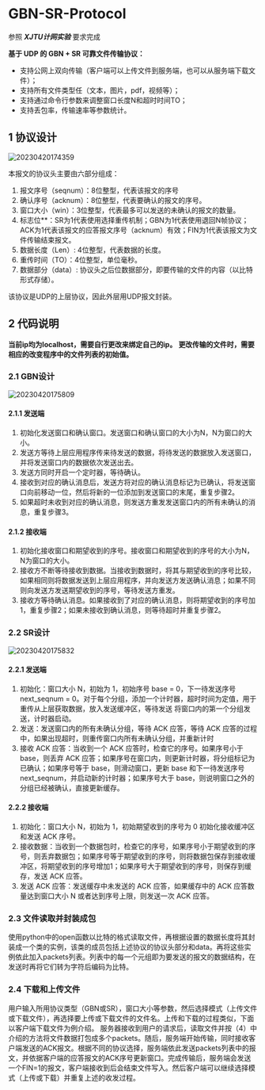 # GBN-SR-Protocol

参照 ***XJTU计网实验*** 要求完成

**基于 UDP 的 GBN + SR 可靠文件传输协议：**

- 支持公网上双向传输（客户端可以上传文件到服务端，也可以从服务端下载文件）；
- 支持所有文件类型任（文本，图片，pdf，视频等）；
- 支持通过命令行参数来调整窗口长度N和超时时间TO；
- 支持丢包率，传输速率等参数统计。

## 1 协议设计

![20230420174359](https://cdn.jsdelivr.net/gh/Li-Jinsong/PicGo/20230420174359.png)

本报文的协议头主要由六部分组成：

1. 报文序号（seqnum）：8位整型，代表该报文的序号
2. 确认序号（acknum）：8位整型，代表要确认的报文的序号。
3. 窗口大小（win）：3位整型，代表最多可以发送的未确认的报文的数量。
4. 标志位**：SR为1代表使用选择重传机制；GBN为1代表使用退回N帧协议；ACK为1代表该报文的应答报文序号（acknum）有效；FIN为1代表该报文为文件传输结束报文。
5. 数据长度（Len）: 4位整型，代表数据的长度。
6. 重传时间（TO）：4位整型，单位毫秒。
7. 数据部分（data）: 协议头之后位数据部分，即要传输的文件的内容（以比特形式存储）。

该协议是UDP的上层协议，因此外层用UDP报文封装。

## 2 代码说明

**当前ip均为localhost，需要自行更改来绑定自己的ip。**
**更改传输的文件时，需要相应的改变程序中的文件列表的初始值。**

### 2.1 GBN设计

![20230420175809](https://cdn.jsdelivr.net/gh/Li-Jinsong/PicGo/20230420175809.png)

#### 2.1.1 发送端

1. 初始化发送窗口和确认窗口。发送窗口和确认窗口的大小为N，N为窗口的大小。
2. 发送方等待上层应用程序传来待发送的数据，将待发送的数据放入发送窗口，并将发送窗口内的数据依次发送出去。
3. 发送方同时开启一个定时器，等待确认。
4. 接收到对应的确认消息后，发送方将对应的确认消息标记为已确认，将发送窗口向前移动一位，然后将新的一位添加到发送窗口的末尾，重复步骤2。
5. 如果超时未收到对应的确认消息，则发送方重发发送窗口内的所有未确认的消息，重复步骤3。

#### 2.1.2 接收端

1. 初始化接收窗口和期望收到的序号。接收窗口和期望收到的序号的大小为N，N为窗口的大小。
2. 接收方不断等待接收到数据。当接收到数据时，将其与期望收到的序号比较，如果相同则将数据发送到上层应用程序，并向发送方发送确认消息；如果不同则向发送方发送期望收到的序号，等待发送方重发。
3. 接收方等待确认消息。如果接收到了对应的确认消息，则将期望收到的序号加1，重复步骤2；如果未接收到确认消息，则等待超时并重复步骤2。

### 2.2 SR设计

![20230420175832](https://cdn.jsdelivr.net/gh/Li-Jinsong/PicGo/20230420175832.png)

#### 2.2.1 发送端

1. 初始化：窗口大小 N，初始为 1，初始序号 base = 0，下一待发送序号 next_seqnum = 0。对于每个分组，添加一个计时器，超时时间为定值，用于重传从上层获取数据，放入发送缓冲区，等待发送
将窗口内的第一个分组发送，计时器启动。
2. 发送：发送窗口内的所有未确认分组，等待 ACK 应答，等待 ACK 应答的过程中，如果出现超时，则重传窗口内所有未确认分组，并重新计时
3. 接收 ACK 应答：当收到一个 ACK 应答时，检查它的序号。如果序号小于 base，则丢弃 ACK 应答；如果序号在窗口内，则更新计时器，将分组标记为已确认；如果序号等于 base，则滑动窗口，更新 base 和下一待发送序号 next_seqnum，并启动新的计时器；如果序号大于 base，则说明窗口之外的分组已经被确认，直接更新缓存。

#### 2.2.2 接收端

1. 初始化：窗口大小 N，初始为 1，初始期望收到的序号为 0
初始化接收缓冲区和发送 ACK 序号。
2. 接收数据：当收到一个数据包时，检查它的序号，如果序号小于期望收到的序号，则丢弃数据包；如果序号等于期望收到的序号，则将数据包保存到接收缓冲区，将期望收到的序号增加1；如果序号大于期望收到的序号，则保存到缓存，发送 ACK 应答。
3. 发送 ACK 应答：发送缓存中未发送的 ACK 应答，如果缓存中的 ACK 应答数量达到窗口大小 N 或者达到序号上限，则发送一次 ACK 应答。

### 2.3 文件读取并封装成包

使用python中的open函数以比特的格式读取文件，再根据设置的数据长度将其封装成一个类的实例，该类的成员包括上述协议的协议头部分和data。再将这些实例依此加入packets列表。列表中的每一个元组即为要发送的报文的数据结构，在发送时再将它们转为字符后编码为比特。

### 2.4 下载和上传文件

用户输入所用协议类型（GBN或SR），窗口大小等参数，然后选择模式（上传文件或下载文件），再选择要上传或下载文件的文件名。上传和下载的过程类似，下面以客户端下载文件为例介绍。
服务器接收到用户的请求后，读取文件并按（4）中介绍的方法将文件数据打包成多个packets。随后，服务端开始传输，同时接收客户端发送的ACK报文。根据不同的协议选择，服务端依此发送packets列表中的报文，并依据客户端的应答报文的ACK序号更新窗口。完成传输后，服务端会发送一个FIN=1的报文，客户端接收到后会结束文件写入。然后客户端可以继续选择模式（上传或下载）并重复上述的收发过程。
